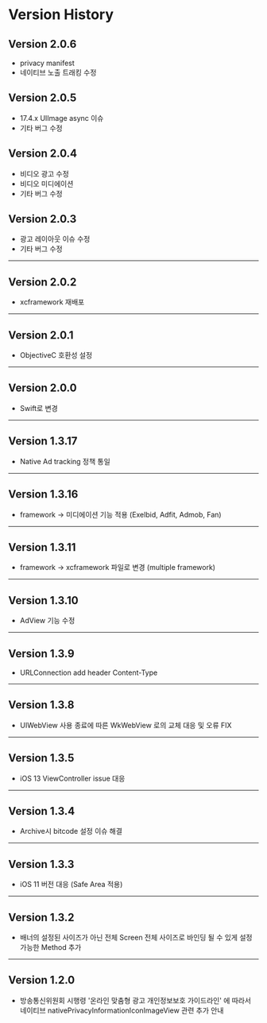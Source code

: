 # Version History

##  Version 2.0.6
- privacy manifest
- 네이티브 노출 트래킹 수정

##  Version 2.0.5
- 17.4.x UIImage async 이슈
- 기타 버그 수정

##  Version 2.0.4
- 비디오 광고 수정
- 비디오 미디에이션
- 기타 버그 수정

## Version 2.0.3
- 광고 레이아웃 이슈 수정
- 기타 버그 수정

---

## Version 2.0.2
- xcframework 재배포

---

## Version 2.0.1
- ObjectiveC 호환성 설정

---

## Version 2.0.0
- Swift로 변경

---

## Version 1.3.17
- Native Ad tracking 정책 통일

---

## Version 1.3.16
- framework -> 미디에이션 기능 적용 (Exelbid, Adfit, Admob, Fan)

---

## Version 1.3.11
- framework -> xcframework 파일로 변경 (multiple framework)

---

## Version 1.3.10
- AdView 기능 수정

---

## Version 1.3.9
- URLConnection add header Content-Type

---

## Version 1.3.8
- UIWebView 사용 종료에 따른 WkWebView 로의 교체 대응 및 오류 FIX

---

## Version 1.3.5
- iOS 13 ViewController issue 대응

---

## Version 1.3.4
- Archive시 bitcode 설정 이슈 해결

---

## Version 1.3.3
- iOS 11 버전 대응 (Safe Area 적용)

---

## Version 1.3.2
- 배너의 설정된 사이즈가 아닌 전체 Screen 전체 사이즈로 바인딩 될 수 있게 설정 가능한 Method 추가

---

## Version 1.2.0
- 방송통신위원회 시행령 '온라인 맞춤형 광고 개인정보보호 가이드라인' 에 따라서 네이티브 nativePrivacyInformationIconImageView 관련  추가 안내
